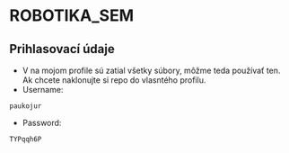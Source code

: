 # ROBOTIKA_SEM

## Prihlasovací údaje
- V na mojom profile sú zatial všetky súbory, môžme teda používať ten. Ak chcete naklonujte si repo do vlasntého profilu.
- Username:
```
paukojur
```
- Password:
```
TYPqqh6P
```
